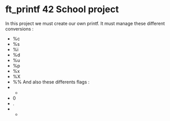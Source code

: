 # ft_printf 42 School project

In this project we must create our own printf. It must manage these different conversions :
- %c
- %s
- %i
- %d
- %u
- %p
- %x
- %X
- %%
And also these differents flags :
- -
- 0
- .
- *
